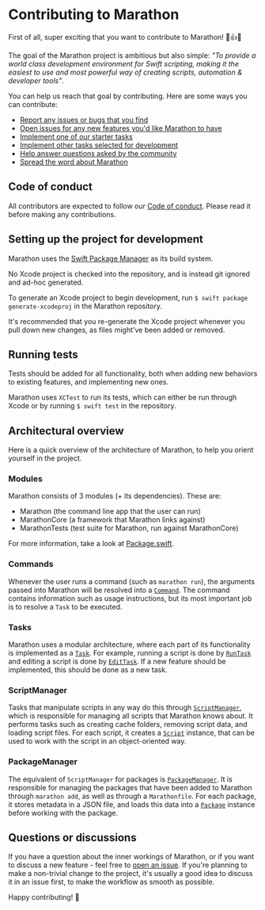 # Contributing to Marathon

First of all, super exciting that you want to contribute to Marathon! 🎉👍🚀

The goal of the Marathon project is ambitious but also simple: *"To provide a world class development
environment for Swift scripting, making it the easiest to use and most powerful way of creating scripts,
automation & developer tools"*.

You can help us reach that goal by contributing. Here are some ways you can contribute:

- [Report any issues or bugs that you find](https://github.com/JohnSundell/Marathon/issues/new)
- [Open issues for any new features you'd like Marathon to have](https://github.com/JohnSundell/Marathon/issues/new)
- [Implement one of our starter tasks](https://github.com/JohnSundell/Marathon/issues?q=is%3Aissue+is%3Aopen+label%3A%22starter+task%22)
- [Implement other tasks selected for development](https://github.com/JohnSundell/Marathon/issues?q=is%3Aissue+is%3Aopen+label%3A%22ready+for+implementation%22)
- [Help answer questions asked by the community](https://github.com/JohnSundell/Marathon/issues?q=is%3Aopen+is%3Aissue+label%3Aquestion)
- [Spread the word about Marathon](https://twitter.com/intent/tweet?text=Marathon%20makes%20it%20easy%20to%20write,%20run%20and%20manage%20your%20Swift%20scripts:%20https://github.com/johnsundell/marathon)

## Code of conduct

All contributors are expected to follow our [Code of conduct](CONDUCT.md).
Please read it before making any contributions.

## Setting up the project for development

Marathon uses the [Swift Package Manager](https://github.com/apple/swift-package-manager) as its build system.

No Xcode project is checked into the repository, and is instead git ignored and ad-hoc generated.

To generate an Xcode project to begin development, run `$ swift package generate-xcodeproj` in the Marathon repository.

It's recommended that you re-generate the Xcode project whenever you pull down new changes, as files might've been added or removed.

## Running tests

Tests should be added for all functionality, both when adding new behaviors to existing features, and implementing new ones.

Marathon uses `XCTest` to run its tests, which can either be run through Xcode or by running `$ swift test` in the repository.

## Architectural overview

Here is a quick overview of the architecture of Marathon, to help you orient yourself in the project.

### Modules

Marathon consists of 3 modules (+ its dependencies). These are:
- Marathon (the command line app that the user can run)
- MarathonCore (a framework that Marathon links against)
- MarathonTests (test suite for Marathon, run against MarathonCore)

For more information, take a look at [Package.swift](https://github.com/JohnSundell/Marathon/blob/master/Package.swift).

### Commands

Whenever the user runs a command (such as `marathon run`), the arguments passed into Marathon will be resolved into a
[`Command`](https://github.com/JohnSundell/Marathon/blob/master/Sources/MarathonCore/Command.swift). The command contains
information such as usage instructions, but its most important job is to resolve a `Task` to be executed.

### Tasks

Marathon uses a modular architecture, where each part of its functionality is implemented as a [`Task`](https://github.com/JohnSundell/Marathon/blob/master/Sources/MarathonCore/Task.swift).
For example, running a script is done by [`RunTask`](https://github.com/JohnSundell/Marathon/blob/master/Sources/MarathonCore/Run.swift) and editing a script is done by [`EditTask`](https://github.com/JohnSundell/Marathon/blob/master/Sources/MarathonCore/Edit.swift). If a new feature should be implemented, this should be done as a new task.

### ScriptManager

Tasks that manipulate scripts in any way do this through [`ScriptManager`](https://github.com/JohnSundell/Marathon/blob/master/Sources/MarathonCore/ScriptManager.swift), which is responsible for managing all scripts that Marathon knows about.
It performs tasks such as creating cache folders, removing script data, and loading script files. For each script, it creates a [`Script`](https://github.com/JohnSundell/Marathon/blob/master/Sources/MarathonCore/Script.swift) instance, that
can be used to work with the script in an object-oriented way.

### PackageManager

The equivalent of `ScriptManager` for packages is [`PackageManager`](https://github.com/JohnSundell/Marathon/blob/master/Sources/MarathonCore/PackageManager.swift). It is responsible for managing the
packages that have been added to Marathon through `marathon add`, as well as through a `Marathonfile`. For each package, it stores metadata in a JSON file, and loads this data into a [`Package`](https://github.com/JohnSundell/Marathon/blob/master/Sources/MarathonCore/Package.swift)
instance before working with the package.

## Questions or discussions

If you have a question about the inner workings of Marathon, or if you want to discuss a new feature - feel free to [open an issue](https://github.com/JohnSundell/Marathon/issues/new).
If you're planning to make a non-trivial change to the project, it's usually a good idea to discuss it in an issue first, to make the workflow as smooth as possible.

Happy contributing! 🚀
